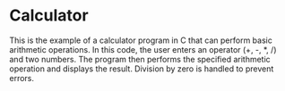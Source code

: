 # Calculator
This is the example of a calculator program in C that can perform basic arithmetic operations.
In this code, the user enters an operator (+, -, *, /) and two numbers. 
The program then performs the specified arithmetic operation and displays the result. 
Division by zero is handled to prevent errors.

